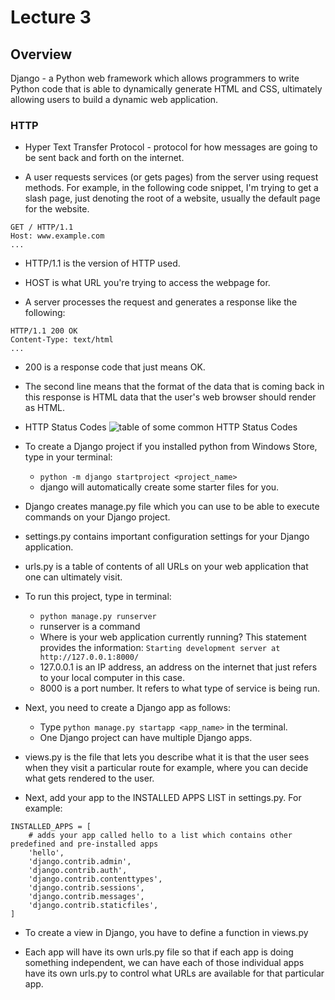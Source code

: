 # Lecture 3

## Overview

Django - a Python web framework which allows programmers to write Python code that is able to dynamically generate HTML and CSS, ultimately allowing users to build a dynamic web application.

### HTTP 

* Hyper Text Transfer Protocol - protocol for how messages are going to be sent back and forth on the internet. 

* A user requests services (or gets pages) from the server using request methods. For example, in the following code snippet, I'm trying to get a slash page, just denoting the root of a website, usually the default page for the website.
```
GET / HTTP/1.1
Host: www.example.com
...
```

* HTTP/1.1 is the version of HTTP used.

* HOST is what URL you're trying to access the webpage for.

* A server processes the request and generates a response like the following:

```
HTTP/1.1 200 OK
Content-Type: text/html
...
```

* 200 is a response code that just means OK.
* The second line means that the format of the data that is coming back in this response is HTML data that the user's web browser should render as HTML.

* HTTP Status Codes
![table of some common HTTP Status Codes](./http_status_codes.jpeg)

* To create a Django project if you installed python from Windows Store, type in your terminal:
    - `python -m django startproject <project_name>`
    - django will automatically create some starter files for you.

* Django creates manage.py file which you can use to be able to execute commands on your Django project.

* settings.py contains important configuration settings for your Django application.

* urls.py is a table of contents of all URLs on your web application that one can ultimately visit.

* To run this project, type in terminal:
    - `python manage.py runserver`
    - runserver is a command
    - Where is your web application currently running? This statement provides the information: `Starting development server at http://127.0.0.1:8000/`
    - 127.0.0.1 is an IP address, an address on the internet that just refers to your local computer in this case.
    - 8000 is a port number. It refers to what type of service is being run.

* Next, you need to create a Django app as follows:
    - Type `python manage.py startapp <app_name>` in the terminal.
    - One Django project can have multiple Django apps.

* views.py is the file that lets you describe what it is that the user sees when they visit a particular route for example, where you can decide what gets rendered to the user.

* Next, add your app to the INSTALLED APPS LIST in settings.py. For example:
```
INSTALLED_APPS = [
    # adds your app called hello to a list which contains other predefined and pre-installed apps
    'hello',
    'django.contrib.admin',
    'django.contrib.auth',
    'django.contrib.contenttypes',
    'django.contrib.sessions',
    'django.contrib.messages',
    'django.contrib.staticfiles',
]
```

* To create a view in Django, you have to define a function in views.py

* Each app will have its own urls.py file so that if each app is doing something independent, we can have each of those individual apps have its own urls.py to control what URLs are available for that particular app.